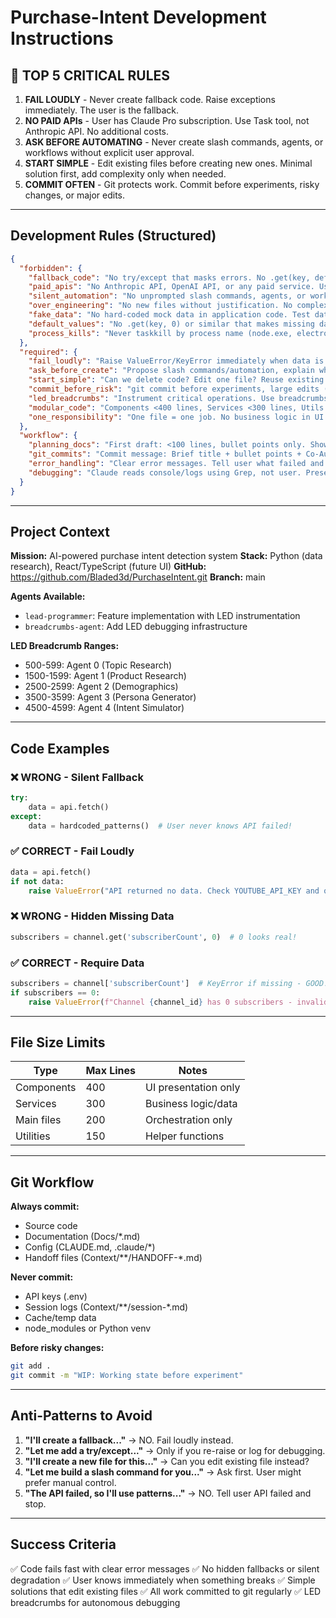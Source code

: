 # Purchase-Intent Development Instructions

## 🚨 TOP 5 CRITICAL RULES

1. **FAIL LOUDLY** - Never create fallback code. Raise exceptions immediately. The user is the fallback.
2. **NO PAID APIs** - User has Claude Pro subscription. Use Task tool, not Anthropic API. No additional costs.
3. **ASK BEFORE AUTOMATING** - Never create slash commands, agents, or workflows without explicit user approval.
4. **START SIMPLE** - Edit existing files before creating new ones. Minimal solution first, add complexity only when needed.
5. **COMMIT OFTEN** - Git protects work. Commit before experiments, risky changes, or major edits.

---

## Development Rules (Structured)

```json
{
  "forbidden": {
    "fallback_code": "No try/except that masks errors. No .get(key, default) that hides missing data. Fail loudly.",
    "paid_apis": "No Anthropic API, OpenAI API, or any paid service. Use Task tool for agents.",
    "silent_automation": "No unprompted slash commands, agents, or workflow changes. Always ask first.",
    "over_engineering": "No new files without justification. No complex architectures for simple tasks.",
    "fake_data": "No hard-coded mock data in application code. Test data goes in separate fixtures.",
    "default_values": "No .get(key, 0) or similar that makes missing data look real. Require the data.",
    "process_kills": "Never taskkill by process name (node.exe, electron.exe). Use specific PIDs only."
  },
  "required": {
    "fail_loudly": "Raise ValueError/KeyError immediately when data is missing or APIs fail.",
    "ask_before_create": "Propose slash commands/automation, explain what it does, wait for 'yes'.",
    "start_simple": "Can we delete code? Edit one file? Reuse existing patterns? Do that first.",
    "commit_before_risk": "git commit before experiments, large edits (>200 lines), or git checkout.",
    "led_breadcrumbs": "Instrument critical operations. Use breadcrumbs to debug, not user.",
    "modular_code": "Components <400 lines, Services <300 lines, Utils <150 lines.",
    "one_responsibility": "One file = one job. No business logic in UI components."
  },
  "workflow": {
    "planning_docs": "First draft: <100 lines, bullet points only. Show user FIRST. Iterate up, not down.",
    "git_commits": "Commit message: Brief title + bullet points + Co-Authored-By: Claude",
    "error_handling": "Clear error messages. Tell user what failed and what to check (API key, quota, file path).",
    "debugging": "Claude reads console/logs using Grep, not user. Present findings with LED breadcrumb numbers."
  }
}
```

---

## Project Context

**Mission:** AI-powered purchase intent detection system
**Stack:** Python (data research), React/TypeScript (future UI)
**GitHub:** https://github.com/Bladed3d/PurchaseIntent.git
**Branch:** main

**Agents Available:**
- `lead-programmer`: Feature implementation with LED instrumentation
- `breadcrumbs-agent`: Add LED debugging infrastructure

**LED Breadcrumb Ranges:**
- 500-599: Agent 0 (Topic Research)
- 1500-1599: Agent 1 (Product Research)
- 2500-2599: Agent 2 (Demographics)
- 3500-3599: Agent 3 (Persona Generator)
- 4500-4599: Agent 4 (Intent Simulator)

---

## Code Examples

### ❌ WRONG - Silent Fallback
```python
try:
    data = api.fetch()
except:
    data = hardcoded_patterns()  # User never knows API failed!
```

### ✅ CORRECT - Fail Loudly
```python
data = api.fetch()
if not data:
    raise ValueError("API returned no data. Check YOUTUBE_API_KEY and quota at console.cloud.google.com")
```

### ❌ WRONG - Hidden Missing Data
```python
subscribers = channel.get('subscriberCount', 0)  # 0 looks real!
```

### ✅ CORRECT - Require Data
```python
subscribers = channel['subscriberCount']  # KeyError if missing - GOOD!
if subscribers == 0:
    raise ValueError(f"Channel {channel_id} has 0 subscribers - invalid data")
```

---

## File Size Limits

| Type | Max Lines | Notes |
|------|-----------|-------|
| Components | 400 | UI presentation only |
| Services | 300 | Business logic/data |
| Main files | 200 | Orchestration only |
| Utilities | 150 | Helper functions |

---

## Git Workflow

**Always commit:**
- Source code
- Documentation (Docs/*.md)
- Config (CLAUDE.md, .claude/*)
- Handoff files (Context/**/HANDOFF-*.md)

**Never commit:**
- API keys (.env)
- Session logs (Context/**/session-*.md)
- Cache/temp data
- node_modules or Python venv

**Before risky changes:**
```bash
git add .
git commit -m "WIP: Working state before experiment"
```

---

## Anti-Patterns to Avoid

1. **"I'll create a fallback..."** → NO. Fail loudly instead.
2. **"Let me add a try/except..."** → Only if you re-raise or log for debugging.
3. **"I'll create a new file for this..."** → Can you edit existing file instead?
4. **"Let me build a slash command for you..."** → Ask first. User might prefer manual control.
5. **"The API failed, so I'll use patterns..."** → NO. Tell user API failed and stop.

---

## Success Criteria

✅ Code fails fast with clear error messages
✅ No hidden fallbacks or silent degradation
✅ User knows immediately when something breaks
✅ Simple solutions that edit existing files
✅ All work committed to git regularly
✅ LED breadcrumbs for autonomous debugging
